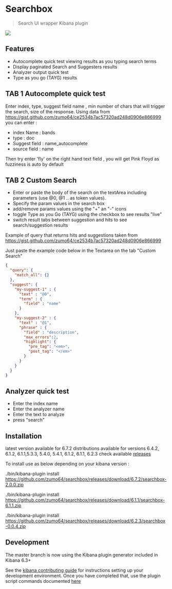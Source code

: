 # Searchbox

> Search UI wrapper Kibana plugin

<img src="https://github.com/zumo64/searchbox/blob/master/searchbox.png">


## Features
- Autocomplete quick test viewing results as you typing search terms 
- Display paginated Search and Suggesters results 
- Analyzer output quick test
- Type as you go (TAYG) results

## TAB 1 Autocomplete quick test
Enter index, type, suggest field name , min number of chars that will trigger the search, size of the response.
Using data from  https://gist.github.com/zumo64/ce2534b7ac57320ad248d0906e866999 you can enter :

- index Name : bands
- type : doc
- Suggest field : name_autocomplete
- source field : name

 Then try enter 'fly' on the right hand text field , you will get Pink Floyd as fuzziness is auto by default



## TAB 2 Custom Search
- Enter or paste the body of the search on the textArea including parameters (use @0, @1 .. as token values).
- Specify the param values in the search box 
- add/remove  params values using the "+" an "-" icons 
- toggle Type as you Go (TAYG) using the checkbox to see results "live"
- switch result tabs between suggestion and hits to see search/suggestion results

Example of query that returns hits and suggestions taken from https://gist.github.com/zumo64/ce2534b7ac57320ad248d0906e866999

Just paste the example code below in the Textarea on the tab "Custom Search"
```json
{
  "query": {
    "match_all": {}
  }, 
  "suggest": {
    "my-suggest-1" : {
      "text" : "@0",
      "term" : {
        "field" : "name"
      }
    },
    "my-suggest-2" : {
      "text" : "@1",
      "phrase" : {
        "field" : "description",
        "max_errors":2,
        "highlight": {
          "pre_tag": "<em>",
          "post_tag": "</em>"
        }
      }
    }
  }
}
```

## Analyzer quick test 
- Enter the index name
- Enter the analyzer name
- Enter the text to analyze
- press "search"


## Installation
latest version available for 6.7.2
distributions available for versions 6.4.2, 6.1.2, 6.1.1,5.3.3, 5.4.0, 5.4.1, 6.1.2, 6.1.1, 6.2.3
check available [releases](https://github.com/zumo64/searchbox/releases)

To install use as below depending on your kibana version :

./bin/kibana-plugin install https://github.com/zumo64/searchbox/releases/download/6.7.2/searchbox-2.0.0.zip

./bin/kibana-plugin install https://github.com/zumo64/searchbox/releases/download/6.1.1/searchbox-6.1.1.zip

./bin/kibana-plugin install https://github.com/zumo64/searchbox/releases/download/6.2.3/searchbox-0.0.4.zip


## Development

The master branch is now using the Kibana plugin generator included in Kibana 6.3+

See the [kibana contributing guide](https://github.com/elastic/kibana/blob/master/CONTRIBUTING.md) for instructions setting up your development environment. Once you have completed that, use the plugin script commands documented [here](https://github.com/elastic/kibana/tree/6.4/packages/kbn-plugin-generator#plugin-development-scripts)

